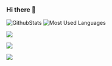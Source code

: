 ### Hi there 👋

![GithubStats](https://github-readme-stats.vercel.app/api?username=SW-BACK&show_icons=true&theme=dark&count_private=true) ![Most Used Languages](https://github-readme-stats.vercel.app/api/top-langs/?username=SW-BACK&theme=dark&layout=compact)

![](https://activity-graph.herokuapp.com/graph?username=SW-BACK&theme=github)

![](https://stats.justsong.cn/api/csdn?id=qq_30817059&theme=dark)

![](https://stats.justsong.cn/api/bilibili/?id=387697137&theme=dark)
